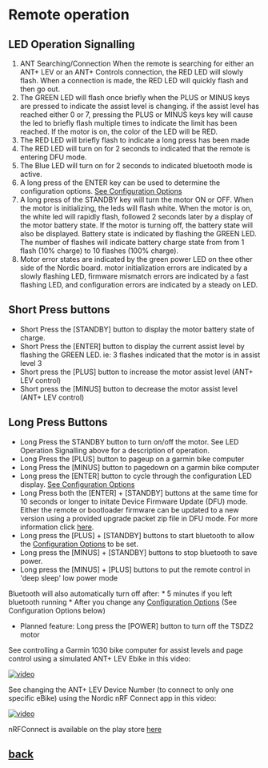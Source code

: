 # Remote operation
LED Operation Signalling
------
1. ANT Searching/Connection
   When the remote is searching for either an ANT+ LEV or an ANT+ Controls connection, the RED LED will slowly flash. When a connection is made, the RED LED will quickly flash and then go out.
2.  The GREEN LED will flash once briefly when the PLUS or MINUS keys are pressed to indicate the assist level is changing. if the assist level has reached either 0 or 7, pressing the PLUS or MINUS keys key will cause the led to briefly flash multiple times to indicate the limit has been reached. If the motor is on, the color of the LED will be RED.
3. The RED LED will briefly flash to indicate a    long press has been made
4. The RED LED will turn on for 2 seconds to indicated that the remote is entering DFU mode.
5. The Blue LED will turn on for 2 seconds to indicated bluetooth mode is active.
6. A long press of the ENTER key can be used to determine the configuration options. [See Configuration Options](configuration.md)
7. A long press of the STANDBY key will turn the motor ON or OFF. When the motor is initializing, the leds will flash white. When the motor is on, the white led will rapidly flash, followed 2 seconds later by a display of the motor battery state. If the motor is turning off, the battery state will also be displayed. Battery state is indicated by flashing the GREEN LED. The number of flashes will indicate battery charge state from from 1 flash (10% charge) to 10 flashes (100% charge).
8. Motor error states are indicated by the green power LED on thee other side of the Nordic board. motor initialization errors are indicated by a slowly flashing LED, firmware mismatch errors are indicated by a fast flashing LED, and configuration errors are indicated by a steady on LED.


Short Press buttons
----
* Short Press the [STANDBY] button to display the motor battery state of charge. 
* Short Press the [ENTER] button to display the current assist level by flashing the GREEN LED. ie: 3 flashes indicated that the motor is in assist level 3 
* Short press the [PLUS] button to increase the motor assist level (ANT+ LEV control)
* Short press the [MINUS] button to decrease the motor assist level (ANT+ LEV control)
  
Long Press Buttons
-----
* Long Press the STANDBY button to turn on/off the motor. See LED Operation Signalling above for a description of operation.
* Long Press the [PLUS] button to pageup on a garmin bike computer
* Long Press the [MINUS] button to pagedown on a garmin bike computer
* Long press the [ENTER] button to cycle through the configuration LED display.     [See Configuration Options](configuration.md)
* Long Press both the [ENTER] + [STANDBY] buttons at the same time for 10 seconds or longer to initate Device Firmware Update (DFU) mode.  Either the remote or bootloader firmware can be updated to a new version using a provided upgrade packet zip file in DFU mode. For more information click [here](dfu.md).
* Long press the [PLUS] + [STANDBY] buttons to start bluetooth to allow the [Configuration Options](configuration.md)  to be set. 
* Long press the [MINUS] + [STANDBY] buttons to stop bluetooth to save power. 
* Long press the [MINUS] + [PLUS] buttons to put the remote control in 'deep sleep' low power mode

Bluetooth will also automatically turn off after:
    * 5 minutes if you left bluetooth running
    * After you change any [Configuration Options](configuration.md) 
      (See Configuration Options below)
  * Planned feature: Long press the [POWER] button to turn off the TSDZ2 motor

See controlling a Garmin 1030 bike computer for assist levels and page control using a simulated ANT+ LEV Ebike in this video:

[![video](https://img.youtube.com/vi/s7URIMVzcwc/hqdefault.jpg)](https://www.youtube.com/watch?v=s7URIMVzcwc)

See changing the ANT+ LEV Device Number (to connect to only one specific eBike) using the Nordic nRF Connect app in this video:

[![video](https://img.youtube.com/vi/_ALauuDxZuQ/hqdefault.jpg)](https://youtu.be/_ALauuDxZuQ) 

nRFConnect is available on the play store [here](https://play.google.com/store/apps/details?id=no.nordicsemi.android.mcp&hl=en_CA&gl=US)

## [back](./index.md)